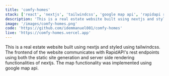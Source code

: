 ```yaml
---
title: 'comfy-homes'
stack: ['react', 'nextjs', 'tailwindcss', 'google map api', 'rapidapi rest api']
description: 'This is a real estate website built using nextjs and styled using tailwindcss.'
image: '/images/comfy-homes.png'
code: 'https://github.com/idemmanuel001/comfy-homes'
live: 'https://comfy-homes.vercel.app'
---
```



This is a real estate website built using nextjs and styled using tailwindcss. The frontend  of the website communicates with RapidAPI's rest endpoints using both the static site generation and server side rendering functionalities of nextjs.
The map functionality was implemented using google map api.